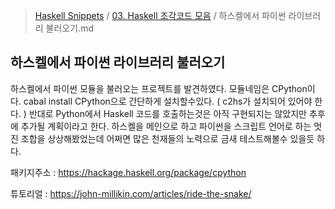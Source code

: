 > [Haskell Snippets](../README.md) / [03. Haskell 조각코드 모음](README.md) / 하스켈에서 파이썬 라이브러리 불러오기.md
## 하스켈에서 파이썬 라이브러리 불러오기
하스켈에서 파이썬 모듈을 불러오는 프로젝트를 발견하였다.
모듈네임은 CPython이다. cabal install CPython으로 간단하게 설치할수있다. ( c2hs가 설치되어 있어야 한다. )
반대로 Python에서 Haskell 코드를 호출하는것은 아직 구현되지는 않았지만 추후에 추가될 계획이라고 한다.
하스켈을 메인으로 하고 파이썬을 스크립트 언어로 하는 멋진 조합을 상상해봤었는데 어쩌면 많은 천재들의 노력으로 금새 테스트해볼수 있을듯 하다.


패키지주소 : https://hackage.haskell.org/package/cpython

튜토리얼 : https://john-millikin.com/articles/ride-the-snake/